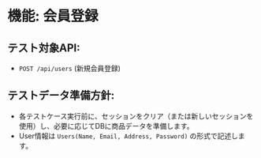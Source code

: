 # 機能: 会員登録

## テスト対象API:

- `POST /api/users` (新規会員登録)

## テストデータ準備方針:

- 各テストケース実行前に、セッションをクリア（または新しいセッションを使用）し、必要に応じてDBに商品データを準備します。
- User情報は `Users(Name, Email, Address, Password)` の形式で記述します。
